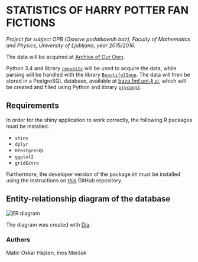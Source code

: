 # STATISTICS OF HARRY POTTER FAN FICTIONS #
*Project for subject OPB (Osnove podatkovnih baz), Faculty of Mathematics and Physics, University of Ljubljana, year 2015/2016.*

The data will be acquired at [Archive of Our Own](https://archiveofourown.org/).

Python 3.4 and library [`requests`](http://docs.python-requests.org/en/master/) will be used to acquire the data, while parsing will be handled with the library [`BeautifulSoup`](http://www.crummy.com/software/BeautifulSoup/). The data will then be stored in a PostgreSQL database, available at [baza.fmf.uni-lj.si](http://baza.fmf.uni-lj.si/), which will be created and filled using Python and library [`psycopg2`](https://pypi.python.org/pypi/psycopg2). 

## Requirements ##

In order for the shiny application to work correctly, the following R packages must be installed:

* `shiny`
* `dplyr`
* `RPostgreSQL`
* `ggplot2`
* `gridExtra`

Furthermore, the developer version of the package `DT` must be installed using the instructions on [this](https://github.com/rstudio/DT) GitHub repository.

## Entity-relationship diagram of the database ##

![ER diagram](https://bytebucket.org/Emayla/fan-fiction-stats/raw/ae63f0504f31e1ee663934468236d9015aa4d560/er_diagram/ERdiagram.png "ER diagram")

The diagram was created with [Dia](http://dia-installer.de/).


### Authors ###
Matic Oskar Hajšen, Ines Meršak